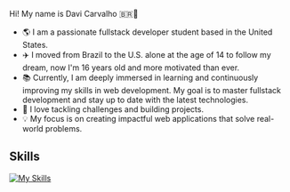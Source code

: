 Hi! My name is Davi Carvalho 🇧🇷👋

- 🌎 I am a passionate fullstack developer student based in the United States.
- ✈️ I moved from Brazil to the U.S. alone at the age of 14 to follow my dream, now I'm 16 years old and more motivated than ever.
- 📚 Currently, I am deeply immersed in learning and continuously improving my skills in web development. My goal is to master fullstack development and stay up to date with the latest technologies.
- 🚀 I love tackling challenges and building projects.
- 💡 My focus is on creating impactful web applications that solve real-world problems.
## Skills  
[![My Skills](https://skillicons.dev/icons?i=js,ts,react,python,mysql,postgresql,aws)](https://skillicons.dev)  

